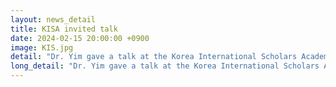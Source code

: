 ```yaml
---
layout: news_detail
title: KISA invited talk
date: 2024-02-15 20:00:00 +0900
image: KIS.jpg
detail: "Dr. Yim gave a talk at the Korea International Scholars Academy. The title of the talk was 'what shall we keep in the face of our bilingual children's dynamic language shift?' "
long_detail: "Dr. Yim gave a talk at the Korea International Scholars Academy. The title of the talk was 'what shall we keep in the face of our bilingual children's dynamic language shift?' "
---
```


